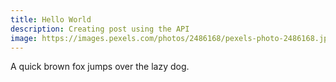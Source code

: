 ```yaml
---
title: Hello World
description: Creating post using the API
image: https://images.pexels.com/photos/2486168/pexels-photo-2486168.jpeg
---
```

A quick brown fox jumps over the lazy dog.